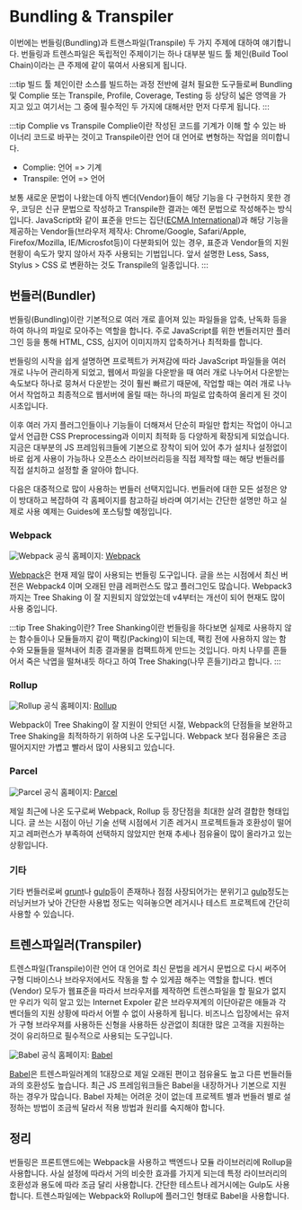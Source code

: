 # Bundling & Transpiler

이번에는 번들링(Bundling)과 트랜스파일(Transpile) 두 가지 주제에 대하여 얘기합니다. 번들링과 트렌스파일은 독립적인 주제이기는 하나 대부분 빌드 툴 체인(Build Tool Chain)이라는 큰 주제에 같이 묶여서 사용되게 됩니다.

:::tip
빌드 툴 체인이란 소스를 빌드하는 과정 전반에 걸처 필요한 도구들로써 Bundling 및 Complie 또는 Transpile, Profile, Coverage, Testing 등 상당히 넓은 영역을 가지고 있고 여기서는 그 중에 필수적인 두 가지에 대해서만 먼저 다루게 됩니다.
:::

:::tip Complie vs Transpile
Complie이란 작성된 코드를 기계가 이해 할 수 있는 바이너리 코드로 바꾸는 것이고 Transpile이란 언어 대 언어로 변형하는 작업을 의미합니다.

* Complie: 언어 => 기계
* Transpile: 언어 => 언어

보통 새로운 문법이 나왔는데 아직 벤더(Vendor)들이 해당 기능을 다 구현하지 못한 경우, 코딩은 신규 문법으로 작성하고 Transpile한 결과는 예전 문법으로 작성해주는 방식입니다. JavaScript와 같이 표준을 만드는 집단([ECMA International](https://www.ecma-international.org/))과 해당 기능을 제공하는 Vendor들(브라우저 제작사: Chrome/Google, Safari/Apple, Firefox/Mozilla, IE/Microsfot등)이 다분화되어 있는 경우, 표준과 Vendor들의 지원 현황이 속도가 맞지 않아서 자주 사용되는 기법입니다. 앞서 설명한 Less, Sass, Stylus > CSS 로 변환하는 것도 Transpile의 일종입니다.
:::

## 번들러(Bundler)

번들링(Bundling)이란 기본적으로 여러 개로 흩어져 있는 파일들을 압축, 난독화 등을 하여 하나의 파일로 모아주는 역할을 합니다. 주로 JavaScript를 위한 번들러지만 플러그인 등을 통해 HTML, CSS, 심지어 이미지까지 압축하거나 최적화를 합니다.

번들링의 시작을 쉽게 설명하면 프로젝트가 커져감에 따라 JavaScript 파일들을 여러 개로 나누어 관리하게 되었고, 웹에서 파일을 다운받을 때 여러 개로 나누어서 다운받는 속도보다 하나로 뭉쳐서 다운받는 것이 훨씬 빠르기 때문에, 작업할 때는 여러 개로 나누어서 작업하고 최종적으로 웹서버에 올릴 때는 하나의 파일로 압축하여 올리게 된 것이 시초입니다.

이후 여러 가지 플러그인들이나 기능들이 더해져서 단순히 파일만 합치는 작업이 아니고 앞서 언급한 CSS Preprocessing과 이미지 최적화 등 다양하게 확장되게 되었습니다. 지금은 대부분의 JS 프레임워크들에 기본으로 장착이 되어 있어 추가 설치나 설정없이 바로 쉽게 사용이 가능하나 오픈소스 라이브러리등을 직접 제작할 때는 해당 번들러를 직접 설치하고 설정할 줄 알아야 합니다.

다음은 대중적으로 많이 사용하는 번들러 선택지입니다. 번들러에 대한 모든 설정은 양이 방대하고 복잡하여 각 홈페이지를 참고하길 바라며 여기서는 간단한 설명만 하고 실제로 사용 예제는 Guides에 포스팅할 예정입니다.

### Webpack

![Webpack](/img/wedev/webpack.png)
<span class="ref-left">공식 홈페이지: [Webpack](https://webpack.js.org/)</span>

[Webpack](https://webpack.js.org/)은 현재 제일 많이 사용되는 번들링 도구입니다. 글을 쓰는 시점에서 최신 버전은 Webpack4 이며 오래된 만큼 레퍼런스도 많고 플러그인도 많습니다. Webpack3까지는 Tree Shaking 이 잘 지원되지 않았었는데 v4부터는 개선이 되어 현재도 많이 사용 중입니다.

:::tip Tree Shaking이란?
Tree Shanking이란 번들링을 하다보면 실제로 사용하지 않는 함수들이나 모듈들까지 같이 팩킹(Packing)이 되는데, 팩킹 전에 사용하지 않는 함수와 모듈들을 떨쳐내어 최종 결과물을 컴팩트하게 만드는 것입니다. 마치 나무를 흔들어서 죽은 낙엽을 떨쳐내듯 하다고 하여 Tree Shaking(나무 흔들기)라고 합니다.
:::

### Rollup

![Rollup](/img/wedev/rollup.png)
<span class="ref-left">공식 홈페이지: [Rollup](https://rollupjs.org/)</span>

Webpack이 Tree Shaking이 잘 지원이 안되던 시절, Webpack의 단점들을 보완하고 Tree Shaking을 최적하하기 위하여 나온 도구입니다. Webpack 보다 점유율은 조금 떨어지지만 가볍고 빨라서 많이 사용되고 있습니다.

### Parcel

![Parcel](/img/wedev/parcel.jpg)
<span class="ref-left">공식 홈페이지: [Parcel](https://parceljs.org/)</span>

제일 최근에 나온 도구로써 Webpack, Rollup 등 장단점을 최대한 살려 결합한 형태입니다. 글 쓰는 시점이 아닌 기술 선택 시점에서 기존 레거시 프로젝트들과 호환성이 떨어지고 레퍼런스가 부족하여 선택하지 않았지만 현재 추세나 점유율이 많이 올라가고 있는 상황입니다.

### 기타

기타 번들러로써 [grunt](https://gruntjs.com/)나 [gulp](https://gulpjs.com/)등이 존재하나 점점 사장되어가는 분위기고 [gulp](https://gulpjs.com/)정도는 러닝커브가 낮아 간단한 사용법 정도는 익혀놓으면 레거시나 테스트 프로젝트에 간단히 사용할 수 있습니다.


## 트렌스파일러(Transpiler)

트렌스파일(Transpile)이란 언어 대 언어로 최신 문법을 레거시 문법으로 다시 써주어 구형 디바이스나 브라우저에서도 작동을 할 수 있게끔 해주는 역할을 합니다. 벤더(Vendor) 모두가 웹표준을 따라서 브라우저를 제작하면 트렌스파일을 할 필요가 없지만 우리가 익히 알고 있는 Internet Expoler 같은 브라우져계의 이단아같은 애들과 각 벤더들의 지원 상황에 따라서 어쩔 수 없이 사용하게 됩니다. 비즈니스 입장에서는 유저가 구형 브라우져를 사용하든 신형을 사용하든 상관없이 최대한 많은 고객을 지원하는 것이 유리하므로 필수적으로 사용되는 도구입니다.

![Babel](/img/wedev/babel.png)
<span class="ref-left">공식 홈페이지: [Babel](https://babeljs.io/)</span>

[Babel](https://babeljs.io/)은 트렌스파일러계의 1대장으로 제일 오래된 편이고 점유율도 높고 다른 번들러들과의 호환성도 높습니다. 최근 JS 프레임워크들은 Babel을 내장하거나 기본으로 지원하는 경우가 많습니다. Babel 자체는 어려운 것이 없는데 프로젝트 별과 번들러 별로 설정하는 방법이 조금씩 달라서 적용 방법과 원리를 숙지해야 합니다.


## 정리

번들링은 프론트앤드에는 Webpack을 사용하고 백엔드나 모듈 라이브러리에 Rollup을 사용합니다. 사실 설정에 따라서 거의 비슷한 효과를 가지게 되는데 특정 라이브러리의 호환성과 용도에 따라 조금 달리 사용합니다. 간단한 테스트나 레거시에는 Gulp도 사용합니다. 트렌스파일에는 Webpack와 Rollup에 플러그인 형태로 Babel을 사용합니다.

